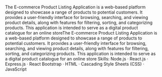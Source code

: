 The E-commerce Product Listing Application is a web-based platform designed to showcase a range of products to potential customers. It provides a user-friendly interface for browsing, searching, and viewing product details, along with features for filtering, sorting, and categorizing products. This application is intended to serve as a digital product catalogue for an online storeThe E-commerce Product Listing Application is a web-based platform designed to showcase a range of products to potential customers. It provides a user-friendly interface for browsing, searching, and viewing product details, along with features for filtering, sorting, and categorizing products. This application is intended to serve as a digital product catalogue for an online store
Skills: Node.js · React.js · Express.js · React Bootstrap · HTML · Cascading Style Sheets (CSS) · JavaScript
